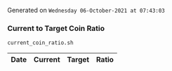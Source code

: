 Generated on `Wednesday 06-October-2021 at 07:43:03`

### Current to Target Coin Ratio
`current_coin_ratio.sh`

Date|Current|Target|Ratio
---|---|---|---
